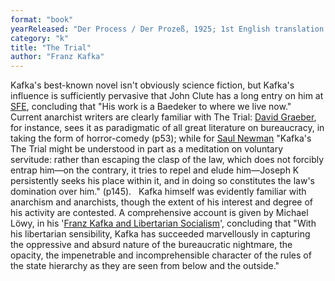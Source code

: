 ```yaml
---
format: "book"
yearReleased: "Der Process / Der Prozeß, 1925; 1st English translation 1937"
category: "k"
title: "The Trial"
author: "Franz Kafka"
---
```

Kafka's best-known novel isn't obviously science fiction,  but Kafka's influence is sufficiently pervasive that John Clute has a long entry  on him at <a href="http://www.sf-encyclopedia.com/entry/kafka_franz">SFE</a>,  concluding that "His work is a Baedeker to where we live now."
 
Current anarchist writers are clearly familiar with The  Trial: <a href="biblio.htm#Graeber 2015">David Graeber</a>, for instance,  sees it as paradigmatic of all great literature on bureaucracy, in taking the  form of horror-comedy (p53); while for <a href="biblio.htm#Newman">Saul Newman</a>  "Kafka's The Trial might be understood in part as a meditation on  voluntary servitude: rather than escaping the clasp of the law, which does not  forcibly entrap him—on the contrary, it tries to repel and elude him—Joseph K  persistently seeks his place within it, and in doing so constitutes the law's  domination over him." (p145).
 
Kafka himself was evidently familiar with anarchism and  anarchists, though the extent of his interest and degree of his activity are  contested. A comprehensive account is given by Michael Löwy, in his '<a href="https://theanarchistlibrary.org/library/michael-lowy-franz-kafka-and-libertarian-socialism">Franz  Kafka and Libertarian Socialism</a>', concluding that "With his libertarian  sensibility, Kafka has succeeded marvellously in capturing the oppressive and  absurd nature of the bureaucratic nightmare, the opacity, the impenetrable and  incomprehensible character of the rules of the state hierarchy as they are seen  from below and the outside."
 